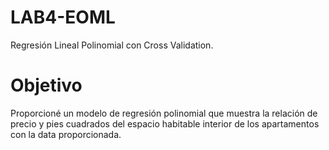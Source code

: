 # LAB4-EOML
Regresión Lineal Polinomial con Cross Validation.

# Objetivo
Proporcioné un modelo de regresión polinomial que muestra la relación de precio y pies cuadrados del espacio habitable interior de los apartamentos con la data proporcionada.
